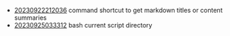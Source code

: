- [20230922212036](/zet/20230922212036/README.md) command shortcut to get markdown titles or content summaries
- [20230925033312](/zet/20230925033312/README.md) bash current script directory
